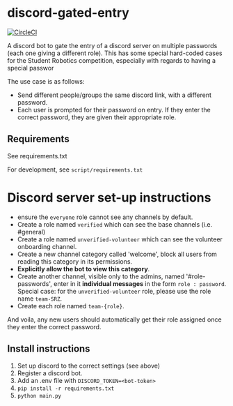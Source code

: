 # discord-gated-entry

[![CircleCI](https://circleci.com/gh/srobo/discord-gated-entry.svg?style=svg)](https://circleci.com/gh/srobo/discord-gated-entry)

A discord bot to gate the entry of a discord server on multiple passwords (each one giving a different role).
This has some special hard-coded cases for the Student Robotics competition, especially with regards to having a special passwor

The use case is as follows:

- Send different people/groups the same discord link, with a different password.
- Each user is prompted for their password on entry. If they enter the correct password, they are given their appropriate role.

## Requirements

See requirements.txt

For development, see `script/requirements.txt`

# Discord server set-up instructions

- ensure the `everyone` role cannot see any channels by default.
- Create a role named `verified` which can see the base channels (i.e. #general)
- Create a role named `unverified-volunteer` which can see the volunteer onboarding channel.
- Create a new channel category called 'welcome', block all users from reading this category in its permissions.
- **Explicitly allow the bot to view this category**.
- Create another channel, visible only to the admins, named '#role-passwords', enter in it **individual messages** in the form `role : password`. Special case: for the `unverified-volunteer` role, please use the role name `team-SRZ`.
- Create each role named `team-{role}`.

And voila, any new users should automatically get their role assigned once they enter the correct password.

## Install instructions

1. Set up discord to the correct settings (see above)
2. Register a discord bot.
3. Add an .env file with `DISCORD_TOKEN=<bot-token>`
4. `pip install -r requirements.txt`
5. `python main.py`
